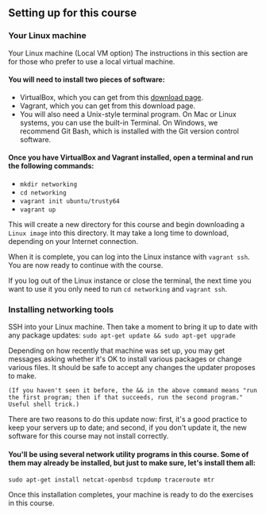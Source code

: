 ## Setting up for this course
### Your Linux machine

Your Linux machine (Local VM option)
The instructions in this section are for those who prefer to use a local virtual machine.

#### You will need to install two pieces of software:

* VirtualBox, which you can get from this [download page](https://www.virtualbox.org/wiki/Downloads).
* Vagrant, which you can get from this download page.
* You will also need a Unix-style terminal program. On Mac or Linux systems, you can use the built-in Terminal. On Windows, we recommend Git Bash, which is installed with the Git version control software.

#### Once you have VirtualBox and Vagrant installed, open a terminal and run the following commands:

* `mkdir networking`
* `cd networking`
* `vagrant init ubuntu/trusty64`
* `vagrant up`

This will create a new directory for this course and begin downloading a `Linux image` into this directory. It may take a long time to download, depending on your Internet connection.

When it is complete, you can log into the Linux instance with `vagrant ssh`. You are now ready to continue with the course.

If you log out of the Linux instance or close the terminal, the next time you want to use it you only need to run `cd networking` and `vagrant ssh`.

### Installing networking tools
SSH into your Linux machine. Then take a moment to bring it up to date with any package updates: `sudo apt-get update && sudo apt-get upgrade`

Depending on how recently that machine was set up, you may get messages asking whether it's OK to install various packages or change various files. It should be safe to accept any changes the updater proposes to make.

`(If you haven't seen it before, the && in the above command means "run the first program; then if that succeeds, run the second program." Useful shell trick.)`

There are two reasons to do this update now: first, it's a good practice to keep your servers up to date; and second, if you don't update it, the new software for this course may not install correctly.

#### You'll be using several network utility programs in this course. Some of them may already be installed, but just to make sure, let's install them all:

`sudo apt-get install netcat-openbsd tcpdump traceroute mtr`

Once this installation completes, your machine is ready to do the exercises in this course.
